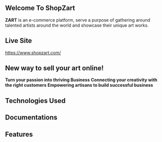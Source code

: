 ## Welcome To ShopZart
**ZART** is an e-commerce platform, serve a purpose of gathering around talented artists around the world and showcase their unique art works.


## Live Site
https://www.shopzart.com/
<blockquote class="imgur-embed-pub" lang="en" data-id="a/t7uViKk" data-context="false" ><a href="//imgur.com/a/t7uViKk"></a></blockquote><script async src="//s.imgur.com/min/embed.js" charset="utf-8"></script>

## New way to sell your art online!
**Turn your passion into thriving Business**
**Connecting your creativity with the right customers**
**Empowering artisans to build successful business**


## Technologies Used


## Documentations


## Features
